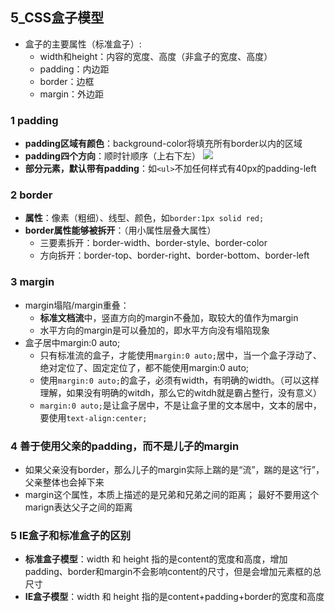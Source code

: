 ## 5_CSS盒子模型
- 盒子的主要属性（标准盒子）:
	- width和height：内容的宽度、高度（非盒子的宽度、高度）
	- padding：内边距
	- border：边框
	- margin：外边距


### 1 padding
- **padding区域有颜色**：background-color将填充所有border以内的区域
- **padding四个方向**：顺时针顺序（上右下左）
	![](http://www.w3school.com.cn/i/ct_css_margin_value.gif)
- **部分元素，默认带有padding**：如`<ul>`不加任何样式有40px的padding-left

### 2 border
- **属性**：像素（粗细）、线型、颜色，如`border:1px solid red;`
- **border属性能够被拆开**：（用小属性层叠大属性）
	- 三要素拆开：border-width、border-style、border-color
	- 方向拆开：border-top、border-right、border-bottom、border-left

### 3 margin
- margin塌陷/margin重叠：
	- **标准文档流**中，竖直方向的margin不叠加，取较大的值作为margin
	- 水平方向的margin是可以叠加的，即水平方向没有塌陷现象
- 盒子居中margin:0 auto;
	- 只有标准流的盒子，才能使用`margin:0 auto;`居中，当一个盒子浮动了、绝对定位了、固定定位了，都不能使用margin:0 auto;
	- 使用`margin:0 auto;`的盒子，必须有width，有明确的width。（可以这样理解，如果没有明确的witdh，那么它的witdh就是霸占整行，没有意义）
	- `margin:0 auto;`是让盒子居中，不是让盒子里的文本居中，文本的居中，要使用`text-align:center;`

### 4 善于使用父亲的padding，而不是儿子的margin
- 如果父亲没有border，那么儿子的margin实际上踹的是“流”，踹的是这“行”，父亲整体也会掉下来
- margin这个属性，本质上描述的是兄弟和兄弟之间的距离； 最好不要用这个marign表达父子之间的距离

### 5 IE盒子和标准盒子的区别
- **标准盒子模型**：width 和 height 指的是content的宽度和高度，增加padding、border和margin不会影响content的尺寸，但是会增加元素框的总尺寸
- **IE盒子模型**：width 和 height 指的是content+padding+border的宽度和高度